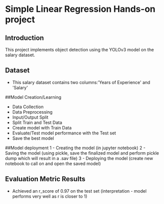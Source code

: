 # Simple Linear Regression Hands-on project

## Introduction
This project implements object detection using the YOLOv3 model on the salary dataset. 

## Dataset
- This salary dataset contains two columns:'Years of Experience'	and 'Salary'

##Model Creation/Learning
- Data Collection
- Data Preprocessing
- Input/Output Split
- Split Train and Test Data
- Create model with Train Data
- Evaluate/Test model performance with the Test set
- Save the best model 

##Model deployment
1 - Creating the model (in jupyter notebook)
2 - Saving the model (using pickle, save the finalized model and perform pickle dump which will result in a .sav file) 
3 - Deploying the model (create new notebook to call on and open the saved model) 

## Evaluation Metric Results
- Achieved an r_score of 0.97 on the test set (interpretation - model performs very well as r is closer to 1)

